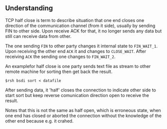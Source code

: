 ## Understanding

TCP half close is term to describe situation that one end closes one direction of the communication channel (from it side), 
usually by sending FIN to other side. Upon receive ACK for that, it no longer sends any data but still can receive data from 
other.

The one sending `FIN` to other party changes it internal state to `FIN_WAIT_1`. Upon receiving the other end `ACK` it and 
changes to `CLOSE_WAIT`. After receiving `ACK` the sending one changes to `FIN_WAIT_2`.

An examplefor half close is one party sends text file as stream to other remote machine for sorting then get back the result.

    $rsh bsdi sort < datafile

After sending data, it 'half' closes the connection to indicate other side to start sort but keep reverse comunication direction
open to receive the result. 

Notes that this is not the same as half open, which is erroneous state, when one end has closed or aborted the connection without the knowledge of the other end because e.g. it crahed. 
